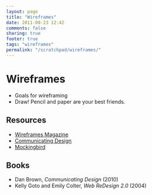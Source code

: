 ```yaml
---
layout: page
title: "Wireframes"
date: 2011-08-23 12:42
comments: false
sharing: true
footer: true
tags: "wireframes"
permalink: "/scratchpad/wireframes/"
---
```


# Wireframes

* Goals for wireframing
* Draw! Pencil and paper are your best friends.

## Resources

* [Wireframes Magazine][1]
* [Communicating Design][2]
* [Mockingbird][3]

## Books

* Dan Brown, _Communicating Design_ (2010) 
* Kelly Goto and Emily Colter, _Web ReDesign 2.0_ (2004)

[1]: http://wireframes.linowski.ca/
[2]: http://communicatingdesign.com/
[3]: https://gomockingbird.com/
